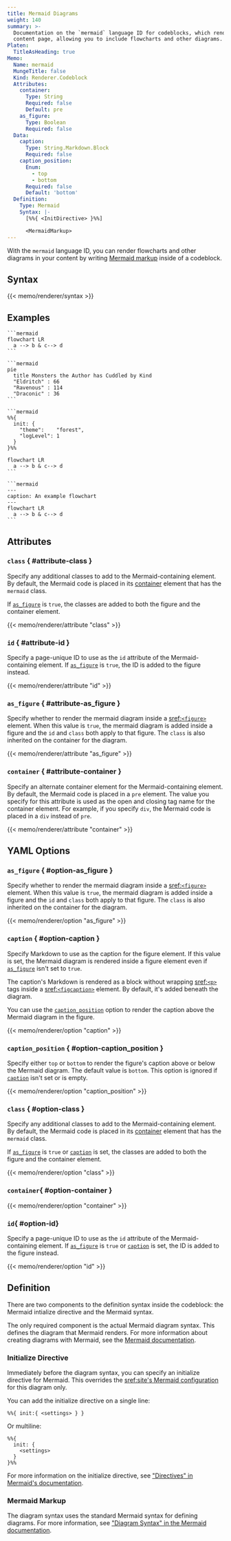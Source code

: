```yaml
---
title: Mermaid Diagrams
weight: 140
summary: >-
  Documentation on the `mermaid` language ID for codeblocks, which renders Mermaid markup on a
  content page, allowing you to include flowcharts and other diagrams.
Platen:
  TitleAsHeading: true
Memo:
  Name: mermaid
  MungeTitle: false
  Kind: Renderer.Codeblock
  Attributes:
    container:
      Type: String
      Required: false
      Default: pre
    as_figure:
      Type: Boolean
      Required: false
  Data:
    caption:
      Type: String.Markdown.Block
      Required: false
    caption_position:
      Enum:
        - top
        - bottom
      Required: false
      Default: 'bottom'
  Definition:
    Type: Mermaid
    Syntax: |-
      [%%{ <InitDirective> }%%]

      <MermaidMarkup>
---
```


With the `mermaid` language ID, you can render flowcharts and other diagrams in your content
by writing [Mermaid markup][01] inside of a codeblock.

## Syntax

{{< memo/renderer/syntax >}}

## Examples

``````memo-example-renderer { title="Flowchart" }
```mermaid
flowchart LR
  a --> b & c--> d
```
``````

``````memo-example-renderer { title="Pie Chart" }
```mermaid
pie
  title Monsters the Author has Cuddled by Kind
  "Eldritch" : 66
  "Ravenous" : 114
  "Draconic" : 36
```
``````

``````memo-example-renderer { title="With Initialize Directive" }
```mermaid
%%{
  init: {
    "theme":    "forest",
    "logLevel": 1
  }
}%%

flowchart LR
  a --> b & c--> d
```
``````

``````memo-example-renderer { title="As Figure" }
```mermaid
---
caption: An example flowchart
---
flowchart LR
  a --> b & c--> d
```
``````

## Attributes

### `class` { #attribute-class }

Specify any additional classes to add to the Mermaid-containing element. By default, the Mermaid
code is placed in its [container](#attribute-container) element that has the `mermaid` class.

If [`as_figure`](#attribute-as_figure) is `true`, the classes are added to both the figure and the
container element.

{{< memo/renderer/attribute "class" >}}

### `id` { #attribute-id }

Specify a page-unique ID to use as the `id` attribute of the Mermaid-containing element. If
[`as_figure`](#attribute-as_figure) is `true`, the ID is added to the figure instead.

{{< memo/renderer/attribute "id" >}}

### `as_figure` { #attribute-as_figure }

Specify whether to render the mermaid diagram inside a [sref:`<figure>`][s01] element. When this
value is `true`, the mermaid diagram is added inside a figure and the `id` and `class` both apply to
that figure. The `class` is also inherited on the container for the diagram.

{{< memo/renderer/attribute "as_figure" >}}

### `container` { #attribute-container }

Specify an alternate container element for the Mermaid-containing element. By default, the Mermaid
code is placed in a `pre` element. The value you specify for this attribute is used as the open and
closing tag name for the container element. For example, if you specify `div`, the Mermaid code is
placed in a `div` instead of `pre`.

{{< memo/renderer/attribute "container" >}}

## YAML Options

### `as_figure` { #option-as_figure }

Specify whether to render the mermaid diagram inside a [sref:`<figure>`][s01] element. When this
value is `true`, the mermaid diagram is added inside a figure and the `id` and `class` both apply to
that figure. The `class` is also inherited on the container for the diagram.

{{< memo/renderer/option "as_figure" >}}

### `caption` { #option-caption }

Specify Markdown to use as the caption for the figure element. If this value is set, the Mermaid
diagram is rendered inside a figure element even if [`as_figure`](#option-as_figure) isn't set to
`true`.

The caption's Markdown is rendered as a block without wrapping [sref:`<p>`][s02] tags inside a
[sref:`<figcaption>`][s03] element. By default, it's added beneath the diagram.

You can use the [`caption_position`](#option-caption_position) option to render the caption above
the Mermaid diagram in the figure.

{{< memo/renderer/option "caption" >}}

### `caption_position` { #option-caption_position }

Specify either `top` or `bottom` to render the figure's caption above or below the Mermaid diagram.
The default value is `bottom`. This option is ignored if [`caption`](#option-caption) isn't set or
is empty.

{{< memo/renderer/option "caption_position" >}}

### `class` { #option-class }

Specify any additional classes to add to the Mermaid-containing element. By default, the Mermaid
code is placed in its [container](#attribute-container) element that has the `mermaid` class.

If [`as_figure`](#option-as_figure) is `true` or [`caption`](#option-caption) is set, the classes
are added to both the figure and the container element.

{{< memo/renderer/option "class" >}}

### `container`{ #option-container }

{{< memo/renderer/option "container" >}}

### `id`{ #option-id}

Specify a page-unique ID to use as the `id` attribute of the Mermaid-containing element. If
[`as_figure`](#option-as_figure) is `true` or [`caption`](#option-caption) is set, the ID is added
to the figure instead.

{{< memo/renderer/option "id" >}}

## Definition

There are two components to the definition syntax inside the codeblock: the Mermaid intialize
directive and the Mermaid syntax.

The only required component is the actual Mermaid diagram  syntax. This defines the
diagram that Mermaid renders. For more information about creating diagrams with Mermaid, see the
[Mermaid documentation][02].

### Initialize Directive

Immediately before the diagram syntax, you can specify an initialize directive for Mermaid. This
overrides the [sref:site's Mermaid configuration][s04] for this diagram only.

You can add the initialize directive on a single line:

```text
%%{ init:{ <settings> } }
```

Or multiline:

```text
%%{
  init: {
    <settings>
  }
}%%
```

For more information on the initialize directive, see ["Directives" in Mermaid's documentation][03].

### Mermaid Markup

The diagram syntax uses the standard Mermaid syntax for defining diagrams. For more information, see
["Diagram Syntax" in the Mermaid documentation][04].

<!-- Link References -->
[01]: https://mermaid-js.github.io/mermaid/#/
[02]: https://mermaid.js.org/intro/n00b-syntaxReference.html
[03]: https://mermaid.js.org/config/directives.html
[04]: https://mermaid.js.org/intro/n00b-syntaxReference.html#diagram-syntax
[s01]: mdn.html.element:figure
[s02]: mdn.html.element:p
[s03]: mdn.html.element:figcaption
[s04]: Platen.Site.markup.mermaid
